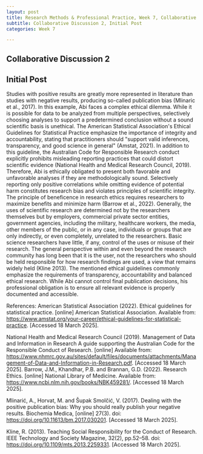 ```yaml
---
layout: post
title: Research Methods & Professional Practice, Week 7, Collaborative Discussion 2, Initial Post
subtitle: Collaborative Discussion 2, Initial Post
categories: Week 7

--- 
```


## Collaborative Discussion 2

## Initial Post

Studies with positive results are greatly more represented in literature than studies with negative results, producing so-called publication bias (Mlinaric et al., 2017). In this example, Abi faces a complex ethical dilemma. While it is possible for data to be analyzed from multiple perspectives, selectively choosing analyses to support a predetermined conclusion without a sound scientific basis is unethical. The American Statistical Association's Ethical Guidelines for Statistical Practice emphasize the importance of integrity and accountability, stating that practitioners should "support valid inferences, transparency, and good science in general" (Amstat, 2021). In addition to this guideline, the Australian Code for Responsible Research conduct explicitly prohibits misleading reporting practices that could distort scientific evidence (National Health and Medical Research Council, 2019).
Therefore, Abi is ethically obligated to present both favorable and unfavorable analyses if they are methodologically sound. Selectively reporting only positive correlations while omitting evidence of potential harm constitutes research bias and violates principles of scientific integrity. The principle of beneficence in research ethics requires researchers to maximize benefits and minimize harm (Barrow et al., 2022). 
Generally, the uses of scientific research are determined not by the researchers themselves but by employers, commercial private sector entities, government agencies, including the military, healthcare workers, the media, other members of the public, or in any case, individuals or groups that are only indirectly, or even completely, unrelated to the researchers. Basic science researchers have little, if any, control of the uses or misuse of their research. The general perspective within and even beyond the research community has long been that it is the user, not the researchers who should be held responsible for how research findings are used, a view that remains widely held (Kline 2013).
The mentioned ethical guidelines commonly emphasize the requirements of transparency, accountability and balanced ethical research. While Abi cannot control final publication decisions, his professional obligation is to ensure all relevant evidence is properly documented and accessible. 

References:
American Statistical Association (2022). Ethical guidelines for statistical practice. [online] American Statistical Association. Available from: https://www.amstat.org/your-career/ethical-guidelines-for-statistical-practice. [Accessed 18 March 2025].

National Health and Medical Research Council (2019). Management of Data and Information in Research A guide supporting the Australian Code for the Responsible Conduct of Research. [online] Available from: https://www.nhmrc.gov.au/sites/default/files/documents/attachments/Management-of-Data-and-Information-in-Research.pdf. [Accessed 18 March 2025].
Barrow, J.M., Khandhar, P.B. and Brannan, G.D. (2022). Research Ethics. [online] National Library of Medicine. Available from: https://www.ncbi.nlm.nih.gov/books/NBK459281/. [Accessed 18 March 2025].

Mlinarić, A., Horvat, M. and Šupak Smolčić, V. (2017). Dealing with the positive publication bias: Why you should really publish your negative results. Biochemia Medica, [online] 27(3). doi: https://doi.org/10.11613/bm.2017.030201. [Accessed 18 March 2025].

Kline, R. (2013). Teaching Social Responsibility for the Conduct of Research. IEEE Technology and Society Magazine, 32(2), pp.52–58. doi: https://doi.org/10.1109/mts.2013.2259331. [Accessed 18 March 2025].
